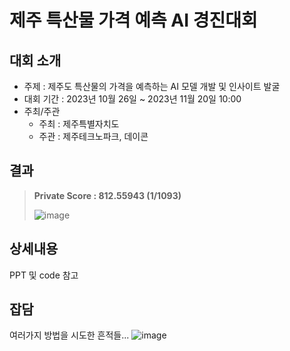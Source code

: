 # 제주 특산물 가격 예측 AI 경진대회

## 대회 소개
- 주제 : 제주도 특산물의 가격을 예측하는 AI 모델 개발 및 인사이트 발굴
- 대회 기간 : 2023년 10월 26일 ~ 2023년 11월 20일 10:00
- 주최/주관
  - 주최 : 제주특별자치도
  - 주관 : 제주테크노파크, 데이콘

## 결과
> **Private Score : 812.55943 (**1/1093**)**
> 
> ![image](https://github.com/baesooyeon/Jeju_ts_forecasting/assets/102578702/e11daffd-3a6a-4396-b770-6b7e7ed902ca)

## 상세내용
PPT 및 code 참고

## 잡담
여러가지 방법을 시도한 흔적들...
![image](https://github.com/baesooyeon/Dacon_Jeju_ts_forecasting/assets/102578702/f1e58431-0d59-4b4d-a666-602166f7dafe)
